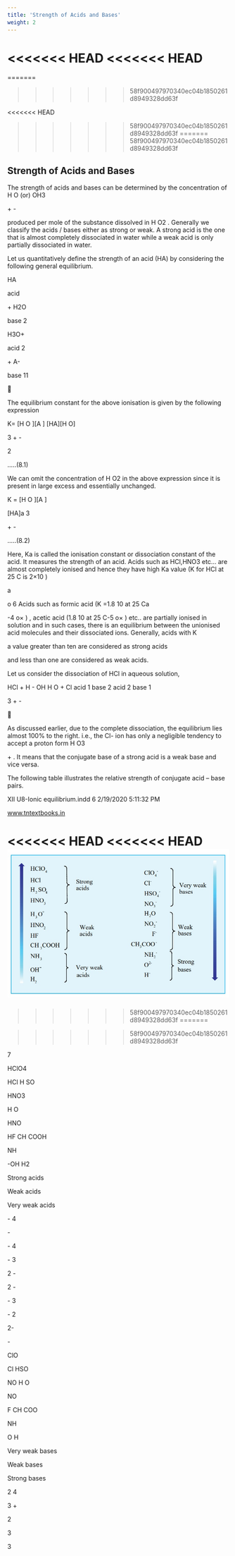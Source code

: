 ```yaml
---
title: 'Strength of Acids and Bases'
weight: 2
---
```

<<<<<<< HEAD
<<<<<<< HEAD
=======
=======
>>>>>>> 58f900497970340ec04b1850261d8949328dd63f




<<<<<<< HEAD
>>>>>>> 58f900497970340ec04b1850261d8949328dd63f
=======
>>>>>>> 58f900497970340ec04b1850261d8949328dd63f
## Strength of Acids and Bases
 The strength of acids and bases can be determined by the concentration of H O (or) OH3

\+ -

produced per mole of the substance dissolved in H O2 . Generally we classify the acids / bases either as strong or weak. A strong acid is the one that is almost completely dissociated in water while a weak acid is only partially dissociated in water.

Let us quantitatively define the strength of an acid (HA) by considering the following general equilibrium.

HA

acid

\+ H2O

base 2

H3O+

acid 2

\+ A-

base 11



The equilibrium constant for the above ionisation is given by the following expression

K= \[H O \]\[A \] \[HA\]\[H O\]

3 + -

2

.....(8.1)

We can omit the concentration of H O2 in the above expression since it is present in large excess and essentially unchanged.

K = \[H O \]\[A \]

\[HA\]a 3

\+ -

.....(8.2)

Here, Ka is called the ionisation constant or dissociation constant of the acid. It measures the strength of an acid. Acids such as HCl,HNO3 etc... are almost completely ionised and hence they have high Ka value (K for HCl at 25 C is 2×10 )

a

o 6 Acids such as formic acid (K =1.8 10 at 25 Ca

\-4 o× ) , acetic acid (1.8 10 at 25 C-5 o× ) etc.. are partially ionised in solution and in such cases, there is an equilibrium between the unionised acid molecules and their dissociated ions. Generally, acids with K

a value greater than ten are considered as strong acids

and less than one are considered as weak acids.

Let us consider the dissociation of HCl in aqueous solution,

HCl + H - OH H O + Cl acid 1 base 2 acid 2 base 1

3 + -



As discussed earlier, due to the complete dissociation, the equilibrium lies almost 100% to the right. i.e., the Cl- ion has only a negligible tendency to accept a proton form H O3

\+ . It means that the conjugate base of a strong acid is a weak base and vice versa.

The following table illustrates the relative strength of conjugate acid – base pairs.

XII U8-Ionic equilibrium.indd 6 2/19/2020 5:11:32 PM

www.tntextbooks.in


<<<<<<< HEAD
<<<<<<< HEAD
![alt text](<..\figure 8.2.jpg>)
=======

>>>>>>> 58f900497970340ec04b1850261d8949328dd63f
=======

>>>>>>> 58f900497970340ec04b1850261d8949328dd63f

  

7

HClO4

HCl H SO

HNO3

H O

HNO

HF CH COOH

NH

\-OH H2

Strong acids

Weak acids

Very weak acids

\- 4

\-

\- 4

\- 3

2 -

2 -

\- 3

\- 2

2-

\-

ClO

Cl HSO

NO H O

NO

F CH COO

NH

O H

Very weak bases

Weak bases

Strong bases

2 4

3 +

2

3

3
